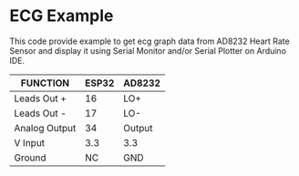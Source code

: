 # ECG Example

This code provide example to get ecg graph data from AD8232 Heart Rate Sensor and display it using Serial Monitor and/or Serial Plotter on Arduino IDE.

|FUNCTION| ESP32  | AD8232 |
| ------------- | ------------- | ------------- |
| Leads Out +  | 16 | LO+ |
| Leads Out -  | 17 | LO- |
| Analog Output  | 34 | Output |
| V Input | 3.3 | 3.3 |
| Ground | NC | GND |
